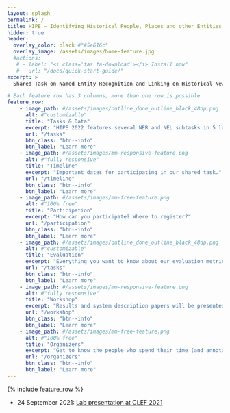 ```yaml
---
layout: splash
permalink: /
title: HIPE – Identifying Historical People, Places and other Entities
hidden: true
header:
  overlay_color: black #"#5e616c"
  overlay_image: /assets/images/home-feature.jpg
  #actions:
   # - label: "<i class='fas fa-download'></i> Install now"
   #   url: "/docs/quick-start-guide/"
excerpt: >
  Shared Task on Named Entity Recognition and Linking on Historical Newspapers and Texts

# Each feature row has 3 columns; more than one row is possible
feature_row:
    - image_path: #/assets/images/outline_done_outline_black_48dp.png
      alt: #"customizable"
      title: "Tasks & Data"
      excerpt: "HIPE 2022 features several NER and NEL subtasks in 5 languages."
      url: "/tasks"
      btn_class: "btn--info"
      btn_label: "Learn more"
    - image_path: #/assets/images/mm-responsive-feature.png
      alt: #"fully responsive"
      title: "Timeline"
      excerpt: "Important dates for participating in our shared task."
      url: "/timeline"
      btn_class: "btn--info"
      btn_label: "Learn more"
    - image_path: #/assets/images/mm-free-feature.png
      alt: #"100% free"
      title: "Participation"
      excerpt: "How can you participate? Where to register?"
      url: "/participation"
      btn_class: "btn--info"
      btn_label: "Learn more"      
    - image_path: #/assets/images/outline_done_outline_black_48dp.png
      alt: #"customizable"
      title: "Evaluation"
      excerpt: "Everything you want to know about our evaluation metrics and tools. "
      url: "/tasks"
      btn_class: "btn--info"
      btn_label: "Learn more"
    - image_path: #/assets/images/mm-responsive-feature.png
      alt: #"fully responsive"
      title: "Workshop"
      excerpt: "Results and system description papers will be presented  at  CLEF 2022 in September in Bologna."
      url: "/workshop"
      btn_class: "btn--info"
      btn_label: "Learn more"
    - image_path: #/assets/images/mm-free-feature.png
      alt: #"100% free"
      title: "Organizers"
      excerpt: "Get to know the people who spend their time (and annotated data) for HIPE 2022."
      url: "/organizers"
      btn_class: "btn--info"
      btn_label: "Learn more"      
---
```


{% include feature_row %}

 - 24 September 2021: [Lab presentation at CLEF 2021](https://docs.google.com/presentation/d/1wb08-0WROHMSGyLbWzlp5IZHhAGg-WAMLuL18i7_2MM/edit?usp=sharing)


